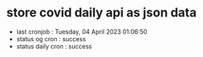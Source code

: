 # store covid daily api as json data

- last cronjob : Tuesday, 04 April 2023 01:06:50
- status og cron : success
- status daily cron : success
      
      